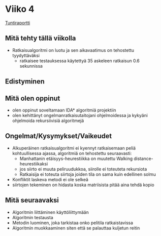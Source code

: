 # Viiko 4

[Tuntiraportti](https://github.com/EliasTHelsinginYliopisto/15PelinRatkaisija/blob/main/Dokumentaatio/Tuntiraportti.md)

## Mitä tehty tällä viikolla
* Ratkaisualgoritmi on luotu ja sen aikavaatimus on tehostettu tyydyttäväksi 
    * ratkaisee testauksessa käytettyä 35 askeleen ratkaisun 0.6 sekunnissa

## Edistyminen

## Mitä olen oppinut
* olen oppinut soveltamaan IDA* algoritmiä projektiin
* olen kehittänyt ongelmanratkaisutaitojani ohjelmoidessa ja kykyäni ohjelmoida rekursiivisiä algoritmejä

## Ongelmat/Kysymykset/Vaikeudet
* Alkuperäinen ratkaisualgoritmi ei kyennyt ratkaisemaan peliä kohtuullisessa ajassa, algoritmiä on tehostettu seuraavasti:
    * Manhattanin etäisyys-heurestiikka on muutettu Walking distance-heurestiikaksi
    * jos siirto ei muuta peliruudukkoa, siirolle ei toteuteta rekursiota
    * Ratkaisija ei toteuta siirtoja joiden tila on sama kuin edellinen solmu
* Konfliktit laskeva metodi ei ole selkeä
* siirtojen tekeminen on hidasta koska matriisista pitää aina tehdä kopio   


## Mitä seuraavaksi
- Algoritmin liittäminen käyttöliittymään
- Algoritmin testausta
- Metodin luominen, joka tarkistaa onko pelitila ratkaistavissa
- Algoritmin muokkaaminen siten että se palauttaa kuljetun reitin

